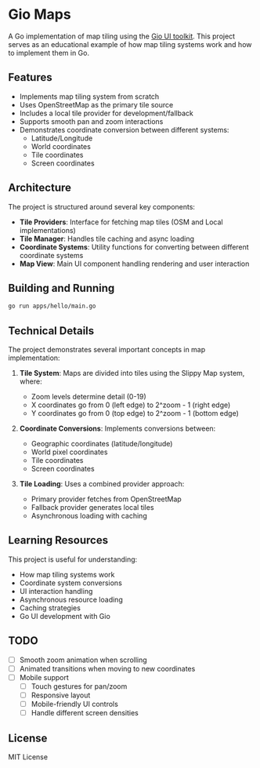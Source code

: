 # Gio Maps

A Go implementation of map tiling using the [Gio UI toolkit](https://gioui.org/). This project serves as an educational example of how map tiling systems work and how to implement them in Go.

## Features

- Implements map tiling system from scratch
- Uses OpenStreetMap as the primary tile source
- Includes a local tile provider for development/fallback
- Supports smooth pan and zoom interactions
- Demonstrates coordinate conversion between different systems:
  - Latitude/Longitude
  - World coordinates
  - Tile coordinates
  - Screen coordinates

## Architecture

The project is structured around several key components:

- **Tile Providers**: Interface for fetching map tiles (OSM and Local implementations)
- **Tile Manager**: Handles tile caching and async loading
- **Coordinate Systems**: Utility functions for converting between different coordinate systems
- **Map View**: Main UI component handling rendering and user interaction

## Building and Running

```bash
go run apps/hello/main.go
```

## Technical Details

The project demonstrates several important concepts in map implementation:

1. **Tile System**: Maps are divided into tiles using the Slippy Map system, where:
   - Zoom levels determine detail (0-19)
   - X coordinates go from 0 (left edge) to 2^zoom - 1 (right edge)
   - Y coordinates go from 0 (top edge) to 2^zoom - 1 (bottom edge)

2. **Coordinate Conversions**: Implements conversions between:
   - Geographic coordinates (latitude/longitude)
   - World pixel coordinates
   - Tile coordinates
   - Screen coordinates

3. **Tile Loading**: Uses a combined provider approach:
   - Primary provider fetches from OpenStreetMap
   - Fallback provider generates local tiles
   - Asynchronous loading with caching

## Learning Resources

This project is useful for understanding:
- How map tiling systems work
- Coordinate system conversions
- UI interaction handling
- Asynchronous resource loading
- Caching strategies
- Go UI development with Gio

## TODO

- [ ] Smooth zoom animation when scrolling
- [ ] Animated transitions when moving to new coordinates
- [ ] Mobile support
  - [ ] Touch gestures for pan/zoom
  - [ ] Responsive layout
  - [ ] Mobile-friendly UI controls
  - [ ] Handle different screen densities

## License

MIT License
